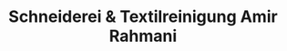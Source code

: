 ---
title: "Schneiderei & Textilreinigung Amir Rahmani"
url: /walsrode/schneiderei-und-textilreinigung-amir-rahmani/
shop: Schneiderei
---